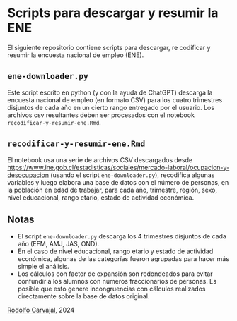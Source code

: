 # Scripts para descargar y resumir la ENE

El siguiente repositorio contiene scripts para descargar, re codificar y resumir la encuesta nacional de empleo (ENE).

## `ene-downloader.py`
Este script escrito en python (y con la ayuda de ChatGPT) descarga la encuesta nacional de empleo (en formato CSV) para los cuatro trimestres disjuntos de cada año en un cierto rango entregado por el usuario. Los archivos csv resultantes deben ser procesados con el notebook `recodificar-y-resumir-ene.Rmd`.


## `recodificar-y-resumir-ene.Rmd`
El notebook usa una serie de archivos CSV descargados desde <https://www.ine.gob.cl/estadisticas/sociales/mercado-laboral/ocupacion-y-desocupacion> (usando el script `ene-downloader.py`), recodifica algunas variables y luego elabora una base de datos con el número de personas, en la población en edad de trabajar, para cada año, trimestre, región, sexo, nivel educacional, rango etario, estado de actividad económica.


## Notas

* El script `ene-downloader.py` descarga los 4 trimestres disjuntos de cada año (EFM, AMJ, JAS, OND).
* En el caso de nivel educacional, rango etario y estado de actividad económica, algunas de las categorías fueron agrupadas para hacer más simple el análisis.
* Los cálculos con factor de expansión son redondeados para evitar confundir a los alumnos con números fraccionarios de personas. Es posible que esto genere incongruencias con cálculos realizados directamente sobre la base de datos original.


[Rodolfo Carvajal](https://github.com/rocarvaj), 2024
